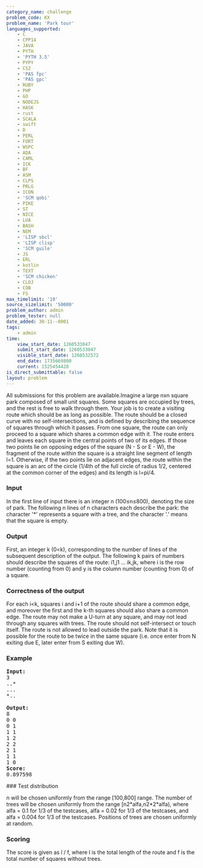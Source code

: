 ```yaml
---
category_name: challenge
problem_code: KX
problem_name: 'Park tour'
languages_supported:
    - C
    - CPP14
    - JAVA
    - PYTH
    - 'PYTH 3.5'
    - PYPY
    - CS2
    - 'PAS fpc'
    - 'PAS gpc'
    - RUBY
    - PHP
    - GO
    - NODEJS
    - HASK
    - rust
    - SCALA
    - swift
    - D
    - PERL
    - FORT
    - WSPC
    - ADA
    - CAML
    - ICK
    - BF
    - ASM
    - CLPS
    - PRLG
    - ICON
    - 'SCM qobi'
    - PIKE
    - ST
    - NICE
    - LUA
    - BASH
    - NEM
    - 'LISP sbcl'
    - 'LISP clisp'
    - 'SCM guile'
    - JS
    - ERL
    - kotlin
    - TEXT
    - 'SCM chicken'
    - CLOJ
    - COB
    - FS
max_timelimit: '10'
source_sizelimit: '50000'
problem_author: admin
problem_tester: null
date_added: 30-11--0001
tags:
    - admin
time:
    view_start_date: 1260533047
    submit_start_date: 1260533047
    visible_start_date: 1260532572
    end_date: 1735669800
    current: 1525454420
is_direct_submittable: false
layout: problem
---
```

All submissions for this problem are available.Imagine a large nxn square park composed of small unit squares. Some squares are occupied by trees, and the rest is free to walk through them. Your job is to create a visiting route which should be as long as possible. The route should be a closed curve with no self-intersections, and is defined by describing the sequence of squares through which it passes. From one square, the route can only proceed to a square which shares a common edge with it. The route enters and leaves each square in the central points of two of its edges. If those two points lie on opposing edges of the square (N - S or E - W), the fragment of the route within the square is a straight line segment of length l=1. Otherwise, if the two points lie on adjacent edges, the route within the square is an arc of the circle (1/4th of the full circle of radius 1/2, centered at the common corner of the edges) and its length is l=pi/4.

### Input

In the first line of input there is an integer n (100≤n≤800), denoting the size of park. The following n lines of n characters each describe the park: the character '\*' represents a square with a tree, and the character '.' means that the square is empty.

### Output

First, an integer k (0<k), corresponding to the number of lines of the subsequent description of the output. The following k pairs of numbers should describe the squares of the route: i1,j1 ... ik,jk, where i is the row number (counting from 0) and y is the column number (counting from 0) of a square.

### Correctness of the output

For each i<k, squares i and i+1 of the route should share a common edge, and moreover the first and the k-th squares should also share a common edge. The route may not make a U-turn at any square, and may not lead through any squares with trees. The route should not self-intersect or touch itself. The route is not allowed to lead outside the park. Note that it is possible for the route to be twice in the same square (i.e. once enter from N exiting due E, later enter from S exiting due W).

### Example

<pre><strong>Input:</strong>
3
..*
...
*..

<strong>Output:</strong>
8
0 0
0 1
1 1
1 2
2 2
2 1
1 1
1 0
<strong>Score:</strong>
0.897598
</pre>### Test distribution

n will be chosen uniformly from the range \[100,800\] range. The number of trees will be chosen uniformly from the range \[n2\*alfa,n2\*2\*alfa), where alfa = 0.1 for 1/3 of the testcases, alfa = 0.02 for 1/3 of the testcases, and alfa = 0.004 for 1/3 of the testcases. Positions of trees are chosen uniformly at random.

### Scoring

The score is given as l / f, where l is the total length of the route and f is the total number of squares without trees.
